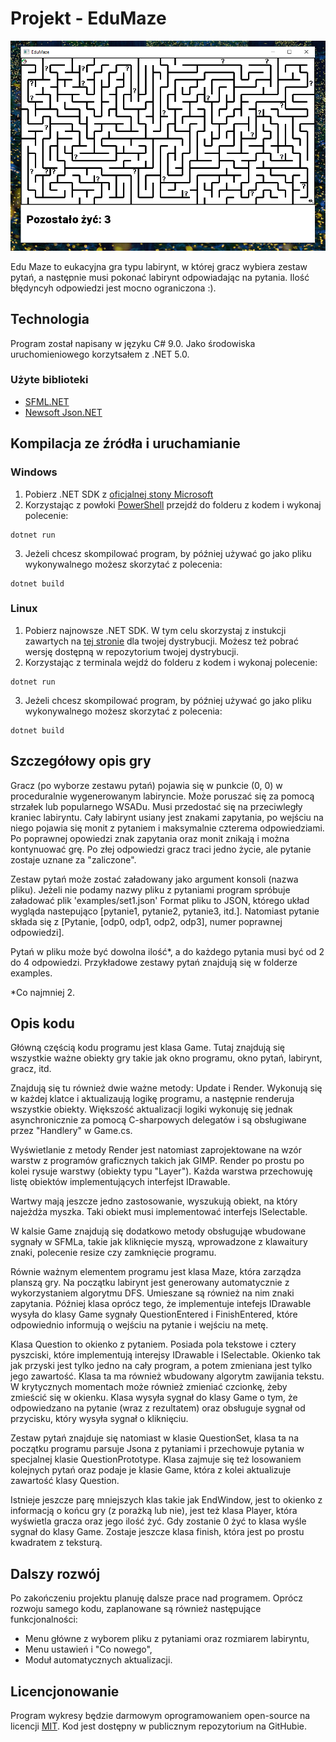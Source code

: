 # Projekt - EduMaze

![screen](./docs/img1.png)

Edu Maze to eukacyjna gra typu labirynt, w której gracz wybiera zestaw pytań, a następnie musi pokonać labirynt odpowiadając na pytania. Ilość błędyncyh odpowiedzi jest mocno ograniczona :).

## Technologia

Program został napisany w języku C# 9.0. Jako środowiska uruchomieniowego korzytsałem z .NET 5.0.

### Użyte biblioteki

- [SFML.NET](https://www.nuget.org/packages/SFML.Net/)
- [Newsoft Json.NET](https://www.nuget.org/packages/Newtonsoft.Json/)

## Kompilacja ze źródła i uruchamianie

### Windows

1. Pobierz .NET SDK z [oficjalnej stony Microsoft](https://dotnet.microsoft.com/download)
2. Korzystając z powłoki [PowerShell](https://docs.microsoft.com/pl-pl/powershell/) przejdź do folderu z kodem i wykonaj polecenie:

```pwsh=
dotnet run
```

3. Jeżeli chcesz skompilować program, by później używać go jako pliku wykonywalnego możesz skorzytać z polecenia:

```pwsh=
dotnet build
```

### Linux

1. Pobierz najnowsze .NET SDK. W tym celu skorzystaj z instukcji zawartych na [tej stronie](https://docs.microsoft.com/pl-pl/dotnet/core/install/linux) dla twojej dystrybucji. Możesz też pobrać wersję dostępną w repozytorium twojej dystrybucji.
2. Korzystając z terminala wejdź do folderu z kodem i wykonaj polecenie:

```bash=
dotnet run
```

3. Jeżeli chcesz skompilować program, by później używać go jako pliku wykonywalnego możesz skorzytać z polecenia:

```bash=
dotnet build
```

## Szczegółowy opis gry

Gracz (po wyborze zestawu pytań) pojawia się w punkcie (0, 0) w proceduralnie wygenerowanym labiryncie. Może poruszać się za pomocą strzałek lub popularnego WSADu. Musi przedostać się na przeciwległy kraniec labiryntu. Cały labirynt usiany jest znakami zapytania, po wejściu na niego pojawia się monit z pytaniem i maksymalnie czterema odpowiedziami. Po poprawnej opowiedzi znak zapytania oraz monit znikają i można kontynuować grę. Po złej odpowiedzi gracz traci jedno życie, ale pytanie zostaje uznane za "zaliczone".

Zestaw pytań może zostać załadowany jako argument konsoli (nazwa pliku). Jeżeli nie podamy nazwy pliku z pytaniami program spróbuje załadować plik 'examples/set1.json' Format pliku to JSON, którego układ wygląda nastepująco [pytanie1, pytanie2, pytanie3, itd.]. Natomiast pytanie składa się z [Pytanie, [odp0, odp1, odp2, odp3], numer poprawnej odpowiedzi].

Pytań w pliku może być dowolna ilość*, a do każdego pytania musi być od 2 do 4 odpowiedzi. Przykładowe zestawy pytań znajdują się w folderze examples.

*Co najmniej 2.

## Opis kodu

Główną częścią kodu programu jest klasa Game. Tutaj znajdują się wszystkie ważne obiekty gry takie jak okno programu, okno pytań, labirynt, gracz, itd.

Znajdują się tu również dwie ważne metody: Update i Render. Wykonują się w każdej klatce i aktualizaują logikę programu, a następnie renderuja wszystkie obiekty. Większość aktualizacji logiki wykonuję się jednak asynchronicznie za pomocą C-sharpowych delegatów i są obsługiwane przez "Handlery" w Game.cs.

Wyświetlanie z metody Render jest natomiast zaprojektowane na wzór warstw z programów graficznych takich jak GIMP. Render po prostu po kolei rysuje warstwy (obiekty typu "Layer"). Każda warstwa przechowuję listę obiektów implementujących interfejst IDrawable.

Wartwy mają jeszcze jedno zastosowanie, wyszukują obiekt, na który najeżdża myszka. Taki obiekt musi implementować interfejs ISelectable.

W kalsie Game znajdują się dodatkowo metody obsługująe wbudowane sygnały w SFMLa, takie jak kliknięcie myszą, wprowadzone z klawaitury znaki, polecenie resize czy zamknięcie programu.

Równie ważnym elementem programu jest klasa Maze, która zarządza planszą gry. Na początku labirynt jest generowany automatycznie z wykorzystaniem algorytmu DFS. Umieszane są również na nim znaki zapytania. Później klasa oprócz tego, że implementuje intefejs IDrawable wysyła do klasy Game sygnały QuestionEntered i FinishEntered, które odpowiednio informują o wejściu na pytanie i wejściu na metę.

Klasa Question to okienko z pytaniem. Posiada pola tekstowe i cztery pyszciski, które implementują interejsy IDrawable i ISelectable. Okienko tak jak przyski jest tylko jedno na cały program, a potem zmieniana jest tylko jego zawartość. Klasa ta ma również wbudowany algorytm zawijania tekstu. W krytycznych momentach może również zmieniać czcionkę, żeby zmieścić się w okienku. Klasa wysyła sygnał do klasy Game o tym, że odpowiedzano na pytanie (wraz z rezultatem) oraz obsługuje sygnał od przycisku, który wysyła sygnał o kliknięciu.

Zestaw pytań znajduje się natomiast w klasie QuestionSet, klasa ta na początku programu parsuje Jsona z pytaniami i przechowuje pytania w specjalnej klasie QuestionPrototype. Klasa zajmuje się też losowaniem kolejnych pytań oraz podaje je klasie Game, która z kolei aktualizuje zawartość klasy Question.

Istnieje jeszcze parę mniejszych klas takie jak EndWindow, jest to okienko z informacją o końcu gry (z porażką lub nie), jest też klasa Player, która wyświetla gracza oraz jego ilość żyć. Gdy zostanie 0 żyć to klasa wyśle sygnał do klasy Game. Zostaje jeszcze klasa finish, która jest po prostu kwadratem z teksturą.

## Dalszy rozwój

Po zakończeniu projektu planuję dalsze prace nad programem. Oprócz rozwoju samego kodu, zaplanowane są również następujące funkcjonalności:

- Menu główne z wyborem pliku z pytaniami oraz rozmiarem labiryntu,
- Menu ustawień i "Co nowego",
- Moduł automatycznych aktualizacji.

## Licencjonowanie

Program wykresy będzie darmowym oprogramowaniem open-source na licencji [MIT](./LICENSE). Kod jest dostępny w publicznym repozytorium na GitHubie.
